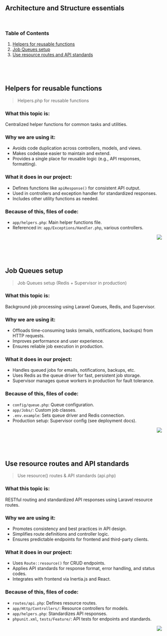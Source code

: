 ## Architecture and Structure essentials


<div id="top"></div>

<br>

### Table of Contents
1. [Helpers for reusable functions](#helpers-for-reusable-functions)
2. [Job Queues setup](#job-queues-setup)
3. [Use resource routes and API standards](#use-resource-routes-and-api-standards)

<br>

<br>

#

## Helpers for reusable functions
> Helpers.php for reusable functions



### What this topic is:
Centralized helper functions for common tasks and utilities.

### Why we are using it:
- Avoids code duplication across controllers, models, and views.
- Makes codebase easier to maintain and extend.
- Provides a single place for reusable logic (e.g., API responses, formatting).

### What it does in our project:
- Defines functions like `apiResponse()` for consistent API output.
- Used in controllers and exception handler for standardized responses.
- Includes other utility functions as needed.

### Because of this, files of code:
- `app/helpers.php`: Main helper functions file.
- Referenced in: `app/Exceptions/Handler.php`, various controllers.

<p align="right"><a href="#top"><img src="https://img.shields.io/badge/-Back%20to%20Top-blueviolet?style=for-the-badge" /></a></p>


<br>

<br>

#

## Job Queues setup
> Job Queues setup (Redis + Supervisor in production)



### What this topic is:
Background job processing using Laravel Queues, Redis, and Supervisor.

### Why we are using it:
- Offloads time-consuming tasks (emails, notifications, backups) from HTTP requests.
- Improves performance and user experience.
- Ensures reliable job execution in production.

### What it does in our project:
- Handles queued jobs for emails, notifications, backups, etc.
- Uses Redis as the queue driver for fast, persistent job storage.
- Supervisor manages queue workers in production for fault tolerance.

### Because of this, files of code:
- `config/queue.php`: Queue configuration.
- `app/Jobs/`: Custom job classes.
- `.env.example`: Sets queue driver and Redis connection.
- Production setup: Supervisor config (see deployment docs).

<p align="right"><a href="#top"><img src="https://img.shields.io/badge/-Back%20to%20Top-blueviolet?style=for-the-badge" /></a></p>


<br>

<br>

#

## Use resource routes and API standards
> Use resource() routes & API standards (api.php)



### What this topic is:
RESTful routing and standardized API responses using Laravel resource routes.

### Why we are using it:
- Promotes consistency and best practices in API design.
- Simplifies route definitions and controller logic.
- Ensures predictable endpoints for frontend and third-party clients.

### What it does in our project:
- Uses `Route::resource()` for CRUD endpoints.
- Applies API standards for response format, error handling, and status codes.
- Integrates with frontend via Inertia.js and React.

### Because of this, files of code:
- `routes/api.php`: Defines resource routes.
- `app/Http/Controllers/`: Resource controllers for models.
- `app/helpers.php`: Standardizes API responses.
- `phpunit.xml`, `tests/Feature/`: API tests for endpoints and standards.

<p align="right"><a href="#top"><img src="https://img.shields.io/badge/-Back%20to%20Top-blueviolet?style=for-the-badge" /></a></p>


<br>

<br>
